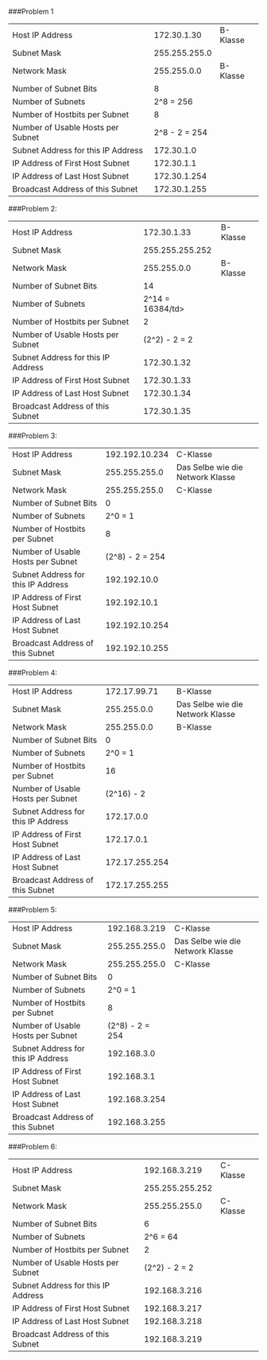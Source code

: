 ###Problem 1
<table>		
	<tr>
		<td>Host IP Address</td>
		<td>172.30.1.30</td>
		<td>B-Klasse</td>
	</tr>
	<tr>
		<td>Subnet Mask</td>
		<td>255.255.255.0</td>
		<td></td>
	</tr>
	<tr>
		<td>Network Mask</td>
		<td>255.255.0.0</td>
		<td>B-Klasse</td>
	</tr>
	<tr>
		<td>Number of Subnet Bits</td>
		<td>8</td>
		<td></td>
	</tr>
	<tr>
		<td>Number of Subnets</td>
		<td>2^8 = 256</td>
		<td></td>
	</tr>
	<tr>
		<td>Number of Hostbits per Subnet</td>
		<td>8</td>
		<td></td>
	</tr>
	<tr>
		<td>Number of Usable Hosts per Subnet</td>
		<td>2^8 - 2 = 254</td>
		<td></td>
	</tr>
	<tr>
		<td>Subnet Address for this IP Address</td>
		<td>172.30.1.0</td>
		<td></td>
	</tr>
	<tr>
		<td>IP Address of First Host Subnet</td>
		<td>172.30.1.1</td>
		<td></td>
	</tr>
	<tr>
		<td>IP Address of Last Host Subnet</td>
		<td>172.30.1.254</td>
		<td></td>
	</tr>
	<tr>
		<td>Broadcast Address of this Subnet</td>
		<td>172.30.1.255</td>
		<td></td>
	</tr>
</table>

###Problem 2:
<table>		
	<tr>
		<td>Host IP Address</td>
		<td>172.30.1.33</td>
		<td>B-Klasse</td>
	</tr>
	<tr>
		<td>Subnet Mask</td>
		<td>255.255.255.252</td>
		<td></td>
	</tr>
	<tr>
		<td>Network Mask</td>
		<td>255.255.0.0</td>
		<td>B-Klasse</td>
	</tr>
	<tr>
		<td>Number of Subnet Bits</td>
		<td>14</td>
		<td></td>
	</tr>
	<tr>
		<td>Number of Subnets</td>
		<td>2^14 = 16384/td>
		<td></td>
	</tr>
	<tr>
		<td>Number of Hostbits per Subnet</td>
		<td>2</td>
		<td></td>
	</tr>
	<tr>
		<td>Number of Usable Hosts per Subnet</td>
		<td>(2^2) - 2 = 2</td>
		<td></td>
	</tr>
	<tr>
		<td>Subnet Address for this IP Address</td>
		<td>172.30.1.32</td>
		<td></td>
	</tr>
	<tr>
		<td>IP Address of First Host Subnet</td>
		<td>172.30.1.33</td>
		<td></td>
	</tr>
	<tr>
		<td>IP Address of Last Host Subnet</td>
		<td>172.30.1.34</td>
		<td></td>
	</tr>
	<tr>
		<td>Broadcast Address of this Subnet</td>
		<td>172.30.1.35</td>
		<td></td>
	</tr>
</table>

###Problem 3:

<table>		
	<tr>
		<td>Host IP Address</td>
		<td>192.192.10.234</td>
		<td>C-Klasse</td>
	</tr>
	<tr>
		<td>Subnet Mask</td>
		<td>255.255.255.0</td>
		<td>Das Selbe wie die Network Klasse</td>
	</tr>
	<tr>
		<td>Network Mask</td>
		<td>255.255.255.0</td>
		<td>C-Klasse</td>
	</tr>
	<tr>
		<td>Number of Subnet Bits</td>
		<td>0</td>
		<td></td>
	</tr>
	<tr>
		<td>Number of Subnets</td>
		<td>2^0 = 1</td>
		<td></td>
	</tr>
	<tr>
		<td>Number of Hostbits per Subnet</td>
		<td>8</td>
		<td></td>
	</tr>
	<tr>
		<td>Number of Usable Hosts per Subnet</td>
		<td>(2^8) - 2 = 254</td>
		<td></td>
	</tr>
	<tr>
		<td>Subnet Address for this IP Address</td>
		<td>192.192.10.0</td>
		<td></td>
	</tr>
	<tr>
		<td>IP Address of First Host Subnet</td>
		<td>192.192.10.1</td>
		<td></td>
	</tr>
	<tr>
		<td>IP Address of Last Host Subnet</td>
		<td>192.192.10.254</td>
		<td></td>
	</tr>
	<tr>
		<td>Broadcast Address of this Subnet</td>
		<td>192.192.10.255</td>
		<td></td>
	</tr>
</table>

###Problem 4:

<table>		
	<tr>
		<td>Host IP Address</td>
		<td>172.17.99.71</td>
		<td>B-Klasse</td>
	</tr>
	<tr>
		<td>Subnet Mask</td>
		<td>255.255.0.0</td>
		<td>Das Selbe wie die Network Klasse</td>
	</tr>
	<tr>
		<td>Network Mask</td>
		<td>255.255.0.0</td>
		<td>B-Klasse</td>
	</tr>
	<tr>
		<td>Number of Subnet Bits</td>
		<td>0</td>
		<td></td>
	</tr>
	<tr>
		<td>Number of Subnets</td>
		<td>2^0 = 1</td>
		<td></td>
	</tr>
	<tr>
		<td>Number of Hostbits per Subnet</td>
		<td>16</td>
		<td></td>
	</tr>
	<tr>
		<td>Number of Usable Hosts per Subnet</td>
		<td>(2^16) - 2</td>
		<td></td>
	</tr>
	<tr>
		<td>Subnet Address for this IP Address</td>
		<td>172.17.0.0</td>
		<td></td>
	</tr>
	<tr>
		<td>IP Address of First Host Subnet</td>
		<td>172.17.0.1</td>
		<td></td>
	</tr>
	<tr>
		<td>IP Address of Last Host Subnet</td>
		<td>172.17.255.254</td>
		<td></td>
	</tr>
	<tr>
		<td>Broadcast Address of this Subnet</td>
		<td>172.17.255.255</td>
		<td></td>
	</tr>
</table>

###Problem 5:

<table>		
	<tr>
		<td>Host IP Address</td>
		<td>192.168.3.219</td>
		<td>C-Klasse</td>
	</tr>
	<tr>
		<td>Subnet Mask</td>
		<td>255.255.255.0</td>
		<td>Das Selbe wie die Network Klasse</td>
	</tr>
	<tr>
		<td>Network Mask</td>
		<td>255.255.255.0</td>
		<td>C-Klasse</td>
	</tr>
	<tr>
		<td>Number of Subnet Bits</td>
		<td>0</td>
		<td></td>
	</tr>
	<tr>
		<td>Number of Subnets</td>
		<td>2^0 = 1</td>
		<td></td>
	</tr>
	<tr>
		<td>Number of Hostbits per Subnet</td>
		<td>8</td>
		<td></td>
	</tr>
	<tr>
		<td>Number of Usable Hosts per Subnet</td>
		<td>(2^8) - 2 = 254</td>
		<td></td>
	</tr>
	<tr>
		<td>Subnet Address for this IP Address</td>
		<td>192.168.3.0</td>
		<td></td>
	</tr>
	<tr>
		<td>IP Address of First Host Subnet</td>
		<td>192.168.3.1</td>
		<td></td>
	</tr>
	<tr>
		<td>IP Address of Last Host Subnet</td>
		<td>192.168.3.254</td>
		<td></td>
	</tr>
	<tr>
		<td>Broadcast Address of this Subnet</td>
		<td>192.168.3.255</td>
		<td></td>
	</tr>
</table>

###Problem 6:

<table>		
	<tr>
		<td>Host IP Address</td>
		<td>192.168.3.219</td>
		<td>C-Klasse</td>
	</tr>
	<tr>
		<td>Subnet Mask</td>
		<td>255.255.255.252</td>
		<td></td>
	</tr>
	<tr>
		<td>Network Mask</td>
		<td>255.255.255.0</td>
		<td>C-Klasse</td>
	</tr>
	<tr>
		<td>Number of Subnet Bits</td>
		<td>6</td>
		<td></td>
	</tr>
	<tr>
		<td>Number of Subnets</td>
		<td>2^6 = 64</td>
		<td></td>
	</tr>
	<tr>
		<td>Number of Hostbits per Subnet</td>
		<td>2</td>
		<td></td>
	</tr>
	<tr>
		<td>Number of Usable Hosts per Subnet</td>
		<td>(2^2) - 2 = 2</td>
		<td></td>
	</tr>
	<tr>
		<td>Subnet Address for this IP Address</td>
		<td>192.168.3.216</td>
		<td></td>
	</tr>
	<tr>
		<td>IP Address of First Host Subnet</td>
		<td>192.168.3.217</td>
		<td></td>
	</tr>
	<tr>
		<td>IP Address of Last Host Subnet</td>
		<td>192.168.3.218</td>
		<td></td>
	</tr>
	<tr>
		<td>Broadcast Address of this Subnet</td>
		<td>192.168.3.219</td>
		<td></td>
	</tr>
</table>

